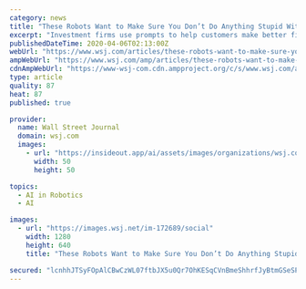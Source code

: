 ```yaml
---
category: news
title: "These Robots Want to Make Sure You Don’t Do Anything Stupid With Your Money"
excerpt: "Investment firms use prompts to help customers make better financial decisions."
publishedDateTime: 2020-04-06T02:13:00Z
webUrl: "https://www.wsj.com/articles/these-robots-want-to-make-sure-you-dont-do-anything-stupid-with-your-money-11586103205"
ampWebUrl: "https://www.wsj.com/amp/articles/these-robots-want-to-make-sure-you-dont-do-anything-stupid-with-your-money-11586103205"
cdnAmpWebUrl: "https://www-wsj-com.cdn.ampproject.org/c/s/www.wsj.com/amp/articles/these-robots-want-to-make-sure-you-dont-do-anything-stupid-with-your-money-11586103205"
type: article
quality: 87
heat: 87
published: true

provider:
  name: Wall Street Journal
  domain: wsj.com
  images:
    - url: "https://insideout.app/ai/assets/images/organizations/wsj.com-50x50.jpg"
      width: 50
      height: 50

topics:
  - AI in Robotics
  - AI

images:
  - url: "https://images.wsj.net/im-172689/social"
    width: 1280
    height: 640
    title: "These Robots Want to Make Sure You Don’t Do Anything Stupid With Your Money"

secured: "lcnhhJTSyFOpAlCBwCzWL07ftbJX5u0Qr7OhKESqCVnBmeShhrfJyBtmGSeSPDIVCi3YkUByKZlOLcCuxtiX9QY5sgjADciPFqsQuDFvo5+OZjM7TSIei8pem9LAi2ho0VzlTFRqTU5AFC3L17/WoJl8dqRamGENcFjdGOF4JQLqka7b3Y/kGlORiTuntr3mv7GHmldb5IlXiMuueC5yh7TiWGqgn+bvAr2Rw9xVWTui+bx9W4IASq5pfinAdJ4i/bvwNcaNem+U8Wxze2qS0mTU9JeHVehw8se1sE3zAR/A2UX7fF/b0EttYNRF8dwMtaVMv1F0o3LLwLkppzKt7jYR7+iykpklHaW6wL3KIu9slezyy7JuyXyqKGF2mY7U+D5wWY/wo3D2JFd2T205U8Xdnv0IoFVUi1APVI9lIuEKBGTyQv4Zq5/1XQbyp85AB++gBgki1y1B3O1XzWZWAr836idzcC+dsCR+fmpYIXo=;wWf5VJlbhthz/Xt6z+neMA=="
---
```


